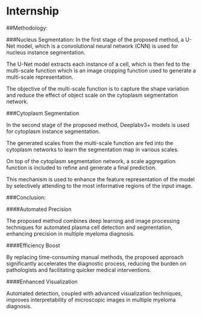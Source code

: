 # Internship
##Methodology:

###Nucleus Segmentation:
In the first stage of the proposed method, a U-Net model, which is a convolutional neural network (CNN) is used for nucleus instance segmentation. 

The U-Net model extracts each instance of a cell, which is then fed to the multi-scale function which is an image cropping function used to generate a multi-scale representation. 

The objective of the multi-scale function is to capture the shape variation and reduce the effect of object scale on the cytoplasm segmentation network. 

###Cytoplasm Segmentation

In the second stage of the proposed method, Deeplabv3+ models is used for cytoplasm instance segmentation. 

The generated scales from the multi-scale function are fed into the cytoplasm networks to learn the segmentation map in various scales. 

On top of the cytoplasm segmentation network, a scale aggregation function is included to refine and generate a final prediction. 

This mechanism is used to enhance the feature representation of the model by selectively attending to the most informative regions of the input image.


###Conclusion:


####Automated Precision 

The proposed method combines deep learning and image processing techniques for automated plasma cell detection and segmentation, enhancing precision in multiple myeloma diagnosis.

####Efficiency Boost

By replacing time-consuming manual methods, the proposed approach significantly accelerates the diagnostic process, reducing the burden on pathologists and facilitating quicker medical interventions.

####Enhanced Visualization

Automated detection, coupled with advanced visualization techniques, improves interpretability of microscopic images in multiple myeloma diagnosis.
